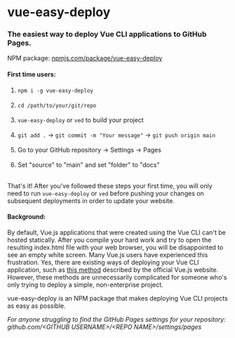 # vue-easy-deploy
### The easiest way to deploy Vue CLI applications to GitHub Pages.
NPM package: [npmjs.com/package/vue-easy-deploy](https://www.npmjs.com/package/vue-easy-deploy)

#### First time users:
1.  `npm i -g vue-easy-deploy`<br /><br />
2.  `cd /path/to/your/git/repo`<br /><br />
3. `vue-easy-deploy` or `ved` to build your project<br /><br />
4. `git add .` &rarr; `git commit -m "Your message"` &rarr; `git push origin main`<br /><br />
5. Go to your GitHub repository &rarr; Settings &rarr; Pages<br /><br />
6. Set "source" to "main" and set "folder" to "docs"<br /><br />

That's it! After you've followed these steps your first time, you will only need to run `vue-easy-deploy` or `ved` before pushing your changes on subsequent deployments in order to update your website.

#### Background:

By default, Vue.js applications that were created using the Vue CLI can't be hosted statically. After you compile your hard work and try to open the resulting index.html file with your web browser, you will be disappointed to see an empty white screen. Many Vue.js users have experienced this frustration. Yes, there are existing ways of deploying your Vue CLI application, such as [this method](https://cli.vuejs.org/guide/deployment.html) described by the official Vue.js website. However, these methods are unnecessarily complicated for someone who's only trying to deploy a simple, non-enterprise project.

vue-easy-deploy is an NPM package that makes deploying Vue CLI projects as easy as possible.

*For anyone struggling to find the GitHub Pages settings for your repository:*<br />
*github.com/\<GITHUB USERNAME\>/\<REPO NAME\>/settings/pages*
